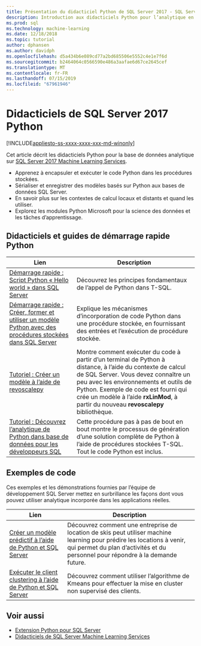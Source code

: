 ```yaml
---
title: Présentation du didacticiel Python de SQL Server 2017 - SQL Server Machine Learning
description: Introduction aux didacticiels Python pour l’analytique en base de données de SQL Server 2017.
ms.prod: sql
ms.technology: machine-learning
ms.date: 12/18/2018
ms.topic: tutorial
author: dphansen
ms.author: davidph
ms.openlocfilehash: d5a434b6e089cd77a2bd685506e5552c4e1e7f6d
ms.sourcegitcommit: b2464064c0566590e486a3aafae6d67ce2645cef
ms.translationtype: MT
ms.contentlocale: fr-FR
ms.lasthandoff: 07/15/2019
ms.locfileid: "67961946"
---
```

# <a name="sql-server-2017-python-tutorials"></a>Didacticiels de SQL Server 2017 Python
[!INCLUDE[appliesto-ss-xxxx-xxxx-xxx-md-winonly](../../includes/appliesto-ss-xxxx-xxxx-xxx-md-winonly.md)]

Cet article décrit les didacticiels Python pour la base de données analytique sur [SQL Server 2017 Machine Learning Services](../install/sql-machine-learning-services-windows-install.md). 

+ Apprenez à encapsuler et exécuter le code Python dans les procédures stockées.
+ Sérialiser et enregistrer des modèles basés sur Python aux bases de données SQL Server.
+ En savoir plus sur les contextes de calcul locaux et distants et quand les utiliser.
+ Explorez les modules Python Microsoft pour la science des données et les tâches d’apprentissage.

<a name="bkmk_pythontutorials"></a>

## <a name="python-quickstarts-and-tutorials"></a>Didacticiels et guides de démarrage rapide Python

| Lien | Description |
|------|-------------|
| [Démarrage rapide : Script Python « Hello world » dans SQL Server](quickstart-python-run-using-t-sql.md) | Découvrez les principes fondamentaux de l’appel de Python dans T-SQL. |
| [Démarrage rapide : Créer, former et utiliser un modèle Python avec des procédures stockées dans SQL Server](quickstart-python-train-score-in-tsql.md) | Explique les mécanismes d’incorporation de code Python dans une procédure stockée, en fournissant des entrées et l’exécution de procédure stockée. |
| [Tutoriel : Créer un modèle à l’aide de revoscalepy](use-python-revoscalepy-to-create-model.md) | Montre comment exécuter du code à partir d’un terminal de Python à distance, à l’aide du contexte de calcul de SQL Server. Vous devez connaître un peu avec les environnements et outils de Python. Exemple de code est fourni qui crée un modèle à l’aide **rxLinMod**, à partir du nouveau **revoscalepy** bibliothèque. |
| [Tutoriel : Découvrez l’analytique de Python dans base de données pour les développeurs SQL](sqldev-in-database-python-for-sql-developers.md) | Cette procédure pas à pas de bout en bout montre le processus de génération d’une solution complète de Python à l’aide de procédures stockées T-SQL. Tout le code Python est inclus.|

<a name ="bkmk_samples"></a>

## <a name="code-samples"></a>Exemples de code

Ces exemples et les démonstrations fournies par l’équipe de développement SQL Server mettez en surbrillance les façons dont vous pouvez utiliser analytique incorporée dans les applications réelles.

| Lien | Description |
|------|-------------|
| [Créer un modèle prédictif à l’aide de Python et SQL Server](https://microsoft.github.io/sql-ml-tutorials/python/rentalprediction/) | Découvrez comment une entreprise de location de skis peut utiliser machine learning pour prédire les locations à venir, qui permet du plan d’activités et du personnel pour répondre à la demande future. |
| [Exécuter le client clustering à l’aide de Python et SQL Server](https://microsoft.github.io/sql-ml-tutorials/python/customerclustering/) | Découvrez comment utiliser l’algorithme de Kmeans pour effectuer la mise en cluster non supervisé des clients. |

## <a name="see-also"></a>Voir aussi

+ [Extension Python pour SQL Server](../concepts/extension-python.md)
+ [Didacticiels de SQL Server Machine Learning Services](machine-learning-services-tutorials.md)
